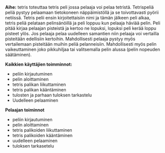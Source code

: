 **Aihe:** tetris toteuttaa tetris peli jossa pelaaja voi pelaa tetristä. Tetrispeliä peliä pystyy pelaamaan tietokoneen näppäimistöllä
ja se toivottavasti pyörii netiissä. Tetris pelii ensin kirjoitettaisiin nimi ja tämän jälkeen peli alkaa, tetris peliä pelataan 
pelinsänöillä ja peli loppuu kun pelaaja häviää pelin. Peli pitää kirjaa pelaajan pisteistä ja kertoo ne lopuksi, lopuksi peli 
kerää loppu pisteet ylös. Jos pelaaja pelaa uudelleen samantien niin pelaaja voi vertailla pisteitään edellisiin kertoihin. 
Mahdollisesti pelaaja pystyy myös vertailemaan pisteitään muihin peliä pelanneisiin. Mahdollisesti myös pelin vaikeuttaminen joko
pikkuhiljaa tai valitsemalla pelin alussa (pelin nopeuden säätäminen).

**Kaikkien käyttäjien toimminnot:**

* peliin kirjautuminen
* pelin aloittaminen
* tetris palikan liikuttaminen
* tetris palikan kääntäminen
* tulosten ja parhaan tuloksen tarkastelu
* Uudelleen pelaaminen


**Pelaajan toiminnot**
 * peliin kirjautuminen
 * pelin aloittaminen
  * tetris palikoiden liikuttaminen
  * tetris palikoiden kääntäminen
 * uudelleen pelaaminen
 * tuloksen tarkasetelu
 

  
